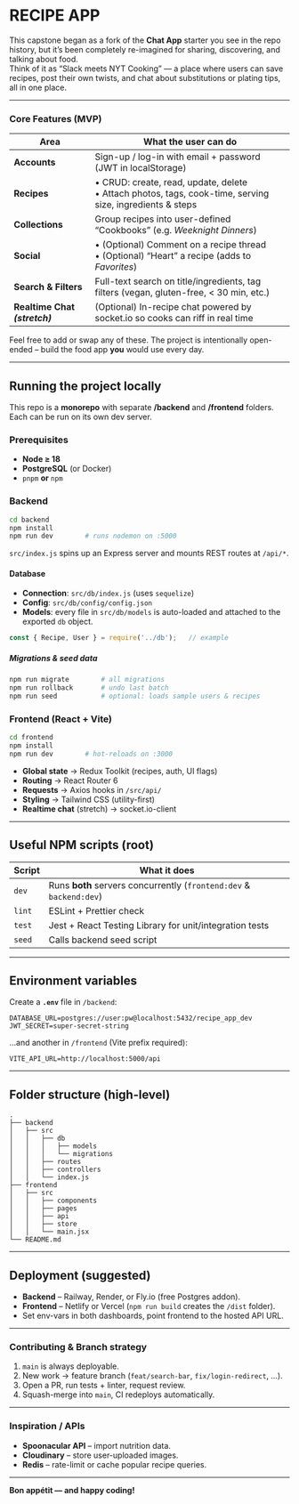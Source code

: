 # RECIPE APP

This capstone began as a fork of the **Chat App** starter you see in the repo history, but it’s been completely re-imagined for sharing, discovering, and talking about food.  
Think of it as “Slack meets NYT Cooking” — a place where users can save recipes, post their own twists, and chat about substitutions or plating tips, all in one place.

---

### Core Features (MVP)

| Area          | What the user can do                                                                                                                                   |
| ------------- | ------------------------------------------------------------------------------------------------------------------------------------------------------ |
| **Accounts**  | Sign-up / log-in with email + password (JWT in localStorage)                                                                                            |
| **Recipes**   | • CRUD: create, read, update, delete<br>• Attach photos, tags, cook-time, serving size, ingredients & steps                                             |
| **Collections** | Group recipes into user-defined “Cookbooks” (e.g. *Weeknight Dinners*)                                                                                |
| **Social**    | • (Optional) Comment on a recipe thread<br>• (Optional) “Heart” a recipe (adds to *Favorites*)                                                                               |
| **Search & Filters** | Full-text search on title/ingredients, tag filters (vegan, gluten-free, < 30 min, etc.)                                                          |
| **Realtime Chat *(stretch)*** | (Optional) In-recipe chat powered by socket.io so cooks can riff in real time                                                                      |

Feel free to add or swap any of these. The project is intentionally open-ended – build the food app **you** would use every day.

---

## Running the project locally

This repo is a **monorepo** with separate **/backend** and **/frontend** folders. Each can be run on its own dev server.

### Prerequisites

* **Node ≥ 18**  
* **PostgreSQL** (or Docker)  
* `pnpm` **or** `npm`

### Backend

```bash
cd backend
npm install
npm run dev        # runs nodemon on :5000
````

`src/index.js` spins up an Express server and mounts REST routes at `/api/*`.

#### Database

* **Connection**: `src/db/index.js` (uses `sequelize`)
* **Config**: `src/db/config/config.json`
* **Models**: every file in `src/db/models` is auto-loaded and attached to the exported `db` object.

```js
const { Recipe, User } = require('../db');   // example
```

##### Migrations & seed data

```bash
npm run migrate        # all migrations
npm run rollback       # undo last batch
npm run seed           # optional: loads sample users & recipes
```

### Frontend (React + Vite)

```bash
cd frontend
npm install
npm run dev        # hot-reloads on :3000
```

* **Global state** → Redux Toolkit (recipes, auth, UI flags)
* **Routing** → React Router 6
* **Requests** → Axios hooks in `/src/api/`
* **Styling** → Tailwind CSS (utility-first)
* **Realtime chat** (stretch) → socket.io-client

---

## Useful NPM scripts (root)

| Script | What it does                                                        |
| ------ | ------------------------------------------------------------------- |
| `dev`  | Runs **both** servers concurrently (`frontend:dev` & `backend:dev`) |
| `lint` | ESLint + Prettier check                                             |
| `test` | Jest + React Testing Library for unit/integration tests             |
| `seed` | Calls backend seed script                                           |

---

## Environment variables

Create a **`.env`** file in `/backend`:

```
DATABASE_URL=postgres://user:pw@localhost:5432/recipe_app_dev
JWT_SECRET=super-secret-string
```

…and another in `/frontend` (Vite prefix required):

```
VITE_API_URL=http://localhost:5000/api
```

---

## Folder structure (high-level)

```
.
├── backend
│   ├── src
│   │   ├── db
│   │   │   ├── models
│   │   │   └── migrations
│   │   ├── routes
│   │   ├── controllers
│   │   └── index.js
├── frontend
│   ├── src
│   │   ├── components
│   │   ├── pages
│   │   ├── api
│   │   ├── store
│   │   └── main.jsx
└── README.md
```

---

## Deployment (suggested)

* **Backend** – Railway, Render, or Fly.io (free Postgres addon).
* **Frontend** – Netlify or Vercel (`npm run build` creates the `/dist` folder).
* Set env-vars in both dashboards, point frontend to the hosted API URL.

---

### Contributing & Branch strategy

1. `main` is always deployable.
2. New work → feature branch (`feat/search-bar`, `fix/login-redirect`, …).
3. Open a PR, run tests + linter, request review.
4. Squash-merge into `main`, CI redeploys automatically.

---

### Inspiration / APIs

* **Spoonacular API** – import nutrition data.
* **Cloudinary** – store user-uploaded images.
* **Redis** – rate-limit or cache popular recipe queries.

---

**Bon appétit — and happy coding!**


